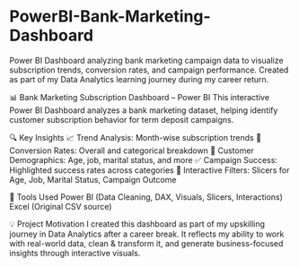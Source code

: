 # PowerBI-Bank-Marketing-Dashboard
Power BI Dashboard analyzing bank marketing campaign data to visualize subscription trends, conversion rates, and campaign performance. Created as part of my Data Analytics learning journey during my career return.

📊 Bank Marketing Subscription Dashboard – Power BI
This interactive Power BI Dashboard analyzes a bank marketing dataset, helping identify customer subscription behavior for term deposit campaigns.

🔍 Key Insights
📈 Trend Analysis: Month-wise subscription trends
🎯 Conversion Rates: Overall and categorical breakdown
👥 Customer Demographics: Age, job, marital status, and more
✅ Campaign Success: Highlighted success rates across categories
🧭 Interactive Filters: Slicers for Age, Job, Marital Status, Campaign Outcome

📌 Tools Used
Power BI (Data Cleaning, DAX, Visuals, Slicers, Interactions)
Excel (Original CSV source)

💡 Project Motivation
I created this dashboard as part of my upskilling journey in Data Analytics after a career break. It reflects my ability to work with real-world data, clean & transform it, and generate business-focused insights through interactive visuals.
